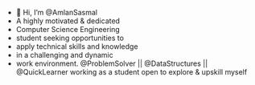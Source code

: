 - 👋 Hi, I’m @AmlanSasmal
- A highly motivated & dedicated
- Computer Science Engineering
- student seeking opportunities to
- apply technical skills and knowledge
- in a challenging and dynamic
- work environment.
@ProblemSolver || @DataStructures || @QuickLearner
working as a student open to explore & upskill myself

<!---
AmlanSasmal/AmlanSasmal is a ✨ special ✨ repository because its `README.md` (this file) appears on your GitHub profile.
You can click the Preview link to take a look at your changes.
--->
